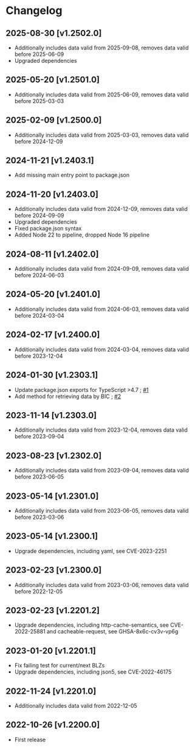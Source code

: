 # Changelog

## 2025-08-30 [v1.2502.0]

* Additionally includes data valid from 2025-09-08, removes data valid before 2025-06-09
* Upgraded dependencies

## 2025-05-20 [v1.2501.0]

* Additionally includes data valid from 2025-06-09, removes data valid before 2025-03-03

## 2025-02-09 [v1.2500.0]

* Additionally includes data valid from 2025-03-03, removes data valid before 2024-12-09

## 2024-11-21 [v1.2403.1]

* Add missing main entry point to package.json

## 2024-11-20 [v1.2403.0]

* Additionally includes data valid from 2024-12-09, removes data valid before 2024-09-09
* Upgraded dependencies
* Fixed package.json syntax
* Added Node 22 to pipeline, dropped Node 16 pipeline

## 2024-08-11 [v1.2402.0]

* Additionally includes data valid from 2024-09-09, removes data valid before 2024-06-03

## 2024-05-20 [v1.2401.0]

* Additionally includes data valid from 2024-06-03, removes data valid before 2024-03-04

## 2024-02-17 [v1.2400.0]

* Additionally includes data valid from 2024-03-04, removes data valid before 2023-12-04

## 2024-01-30 [v1.2303.1]

* Update package.json exports for TypeScript >4.7 ; [#1](https://github.com/baumerdev/bankdata-germany/pull/1)
* Add method for retrieving data by BIC ; [#2](https://github.com/baumerdev/bankdata-germany/pull/2)

## 2023-11-14 [v1.2303.0]

* Additionally includes data valid from 2023-12-04, removes data valid before 2023-09-04

## 2023-08-23 [v1.2302.0]

* Additionally includes data valid from 2023-09-04, removes data valid before 2023-06-05

## 2023-05-14 [v1.2301.0]

* Additionally includes data valid from 2023-06-05, removes data valid before 2023-03-06

## 2023-05-14 [v1.2300.1]

* Upgrade dependencies, including yaml, see CVE-2023-2251

## 2023-02-23 [v1.2300.0]

* Additionally includes data valid from 2023-03-06, removes data valid before 2022-12-05

## 2023-02-23 [v1.2201.2]

* Upgrade dependencies, including http-cache-semantics, see CVE-2022-25881 and cacheable-request, see GHSA-8x6c-cv3v-vp6g

## 2023-01-20 [v1.2201.1]

* Fix failing test for current/next BLZs
* Upgrade dependencies, including json5, see CVE-2022-46175

## 2022-11-24 [v1.2201.0]

* Additionally includes data valid from 2022-12-05

## 2022-10-26 [v1.2200.0]

* First release
